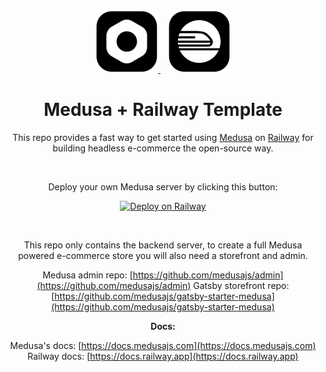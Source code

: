 <div align="center">
  <a href="https://medusajs.com">
    <img alt="Medusa" src="/logos/maedusa_js.png" width="100" />
  </a>
  <span>&nbsp;&nbsp;</span>
  <a href="https://medusajs.com">
    <img alt="Medusa" src="/logos/railway_app.png" width="100" />
  </a>

# Medusa + Railway Template

This repo provides a fast way to get started using <a href="https://medusajs.com">Medusa</a> on <a href="https://railway.app">Railway</a> for building headless e-commerce the open-source way.

<br />

Deploy your own Medusa server by clicking this button:

[![Deploy on Railway](https://railway.app/button.svg)](https://railway.app/new/template/bhlNsf?referralCode=QB7L2P)

<br />

This repo only contains the backend server, to create a full Medusa powered e-commerce store you will also need a storefront and admin.

Medusa admin repo: [https://github.com/medusajs/admin](https://github.com/medusajs/admin)
Gatsby storefront repo: [https://github.com/medusajs/gatsby-starter-medusa](https://github.com/medusajs/gatsby-starter-medusa)

**Docs:**

Medusa's docs: [https://docs.medusajs.com](https://docs.medusajs.com)
Railway docs: [https://docs.railway.app](https://docs.railway.app)

</div>
